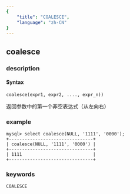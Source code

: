 ```yaml
---
{
    "title": "COALESCE",
    "language": "zh-CN"
}
---
```


<!-- 
Licensed to the Apache Software Foundation (ASF) under one
or more contributor license agreements.  See the NOTICE file
distributed with this work for additional information
regarding copyright ownership.  The ASF licenses this file
to you under the Apache License, Version 2.0 (the
"License"); you may not use this file except in compliance
with the License.  You may obtain a copy of the License at

  http://www.apache.org/licenses/LICENSE-2.0

Unless required by applicable law or agreed to in writing,
software distributed under the License is distributed on an
"AS IS" BASIS, WITHOUT WARRANTIES OR CONDITIONS OF ANY
KIND, either express or implied.  See the License for the
specific language governing permissions and limitations
under the License.
-->

## coalesce
### description
#### Syntax

`coalesce(expr1, expr2, ...., expr_n))`

返回参数中的第一个非空表达式（从左向右）

### example

```
mysql> select coalesce(NULL, '1111', '0000');
+--------------------------------+
| coalesce(NULL, '1111', '0000') |
+--------------------------------+
| 1111                           |
+--------------------------------+
```
### keywords

    COALESCE
